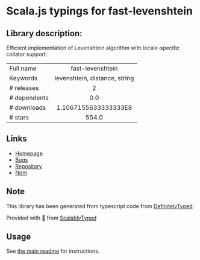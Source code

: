 
# Scala.js typings for fast-levenshtein


## Library description:
Efficient implementation of Levenshtein algorithm  with locale-specific collator support.

|                    |                 |
| ------------------ | :-------------: |
| Full name          | fast-levenshtein |
| Keywords           | levenshtein, distance, string |
| # releases         | 2 |
| # dependents       | 0.0 |
| # downloads        | 1.1067155633333333E8 |
| # stars            | 554.0 |

## Links
- [Homepage](https://github.com/hiddentao/fast-levenshtein#readme)
- [Bugs](https://github.com/hiddentao/fast-levenshtein/issues)
- [Repository](https://github.com/hiddentao/fast-levenshtein)
- [Npm](https://www.npmjs.com/package/fast-levenshtein)
    


## Note
This library has been generated from typescript code from [DefinitelyTyped](https://definitelytyped.org).

Provided with :purple_heart: from [ScalablyTyped](https://github.com/oyvindberg/ScalablyTyped)

## Usage
See [the main readme](../../readme.md) for instructions.


